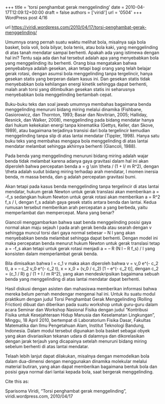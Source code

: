 +++
title = 'torsi penghambat gerak menggelinding'
date = 2010-04-17T12:09:12+00:00
draft = false
authors = ['viridi']
url = '0504'
+++
WordPress post 4/16 <!--more-->

url https://viridi.wordpress.com/2010/04/17/torsi-penghambat-gerak-menggelinding/

Umumnya orang pernah suatu waktu melihat bola, misalnya saja bola basket, bola voli, bola bilyar, bola tenis, atau bola kaki, yang menggelinding di atas tanah mendatar sampai berhenti. Apakah ada yang istimewa dengan hal ini? Tentu saja ada dan hal tersebut adalah apa yang menyebabkan bola yang menggelinding itu berhenti. Orang bisa mengatakan bahwa penyebabnya adalah gesekan, akan tetapi bagi orang yang telah belajar gerak rotasi, dengan asumsi bola menggelinding tanpa tergelincir, hanya gesekan statis yang berperan dalam kasus ini. Dan gesekan statis tidak menyebabkan bola kehilangan energi kinetik sehingga dapat berhenti, malah arah torsi yang ditimbulkan gesekan statis ini seharusnya menyebabkan bola menggelinding bertambah cepat.

Buku-buku teks dan soal jawab umumnya membahas bagaimana benda menggelinding menuruni bidang miring melalui dinamika (Fishbane, Gasiorowicz, dan Thornton, 1993; Basar dan Novitrian, 2005; Halliday, Resnick, dan Walker, 2008), menggelinding pada bidang mendatar hanya dari hukum kekekalan energi tanpa kinematika (Gettys, Keller, dan Skove, 1989), atau bagaimana terjadinya transisi dari bola tergelincir kemudian menggelinding tanpa slip di atas lantai mendatar (Tippler, 1998). Hanya satu buku teks yang membahas mengapa bola menggelinding di atas lantai mendatar melambat sehingga akhirnya berhenti (Giancoli, 1988).

Pada benda yang menggelinding menuruni bidang miring adalah wajar benda tidak melambat karena adanya gaya gravitasi dalam hal ini akan diperoleh bahwa percepatan benda a = g \sin \theta / (1 + I/ m R^2), dengan \theta adalah sudut bidang miring terhadap arah mendatar, I momen inersia benda, m massa benda, dan g adalah percepatan gravitasi bumi.

Akan tetapi pada kasus benda menggelinding tanpa tergelincir di atas lantai mendatar, hukum gerak Newton untuk gerak translasi akan memberikan a = -f_s sedangkan hukum Newton untuk gerak rotasi akan memberikan a = R^2 f_s / I, dengan f_s adalah gaya gesek statis antara benda dan lantai. Kedua rumusan tersebut memberikan arah percepatan a yang berbeda, yaitu memperlambat dan mempercepat. Mana yang benar?

Giancoli menggambarkan bahwa saat benda menggelinding posisi gaya normal akan maju sejauh l pada arah gerak benda atau searah dengan v sehingga muncul torsi dari gaya normal sebesar – N l yang akan menyebabkan benda melambat sehingga dapat berhenti. Dengan model ini maka percepatan benda menurut hukum Newton untuk gerak translasi tetap a = -f_s akan tetapi untuk gerak rotasi menjadi a = – R (N l – R f_s) / I yang konsisten dalam memperlambat gerak benda.

Bila dimisalkan bahwa l = c_1 v maka akan diperoleh bahwa v = v_0 e^(- c_2 t), a = – c_2 v_0 e^(- c_2 t), x = x_0 + (v_0 / c_2) [1 – e^(- c_2 t)], dengan c_2 = (c_1 / R) g / (1 + I / m R^2), yang akan mendeskripsikan bagaimana sebuah benda yang menggelinding di atas lantai mendatar dapat berhenti.

Hasil diskusi dengan asisten dan mahasiswa memberikan informasi bahwa mereka belum pernah mendengar mengenai hal ini. Untuk itu suatu modul praktikum dengan judul Torsi Penghambat Gerak Menggelinding (Rolling Friction) dibuat dan diberikan pada suatu workshop untuk guru-guru dalam acara Seminar dan Workshop Nasional Fisika dengan judul “Kontribusi Fisika untuk Kesejahteraan Hidup Manusia dan Keselamatan Lingkungan”, Minggu, 18 April 2010, bertempat di Laboratorium Fisika Dasar, Fakultas Matematika dan Ilmu Pengetahuan Alam, Institut Teknologi Bandung, Indonesia. Dalam modul tersebut digunakan bola basket sebagai obyek yang akan divariasikan tekanan udara di dalamnya dan dikorelasikan dengan jarak terjauh yang dicapainya setelah menuruni bidang miring sebelum berhenti di atas lantai mendatar.

Telaah lebih lanjut dapat dilakukan, misalnya dengan memodelkan bola dalam dua-dimensi dengan menggunakan dinamika molekular melalui material butiran, yang akan dapat memberikan bagaimana bentuk bola dan posisi gaya normal dari lantai kepada bola, saat bergerak menggelinding.

Cite this as:

Sparisoma Viridi, “Torsi penghambat gerak menggelinding”, viridi.wordpress.com, 2010/04/17
